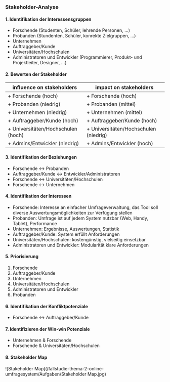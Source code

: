 ### Stakeholder-Analyse

#### 1. Identifikation der Interessensgruppen
+ Forschende (Studenten, Schüler, lehrende Personen, ...)
+ Probanden (Stundenten, Schüler, konrekte Zielgruppen, ...)
+ Unternehmen
+ Auftraggeber/Kunde
+ Universitäten/Hochschulen
+ Administratoren und Entwickler (Programmierer, Produkt- und Projektleiter, Designer, ...)


#### 2. Bewerten der Stakeholder
| influence on stakeholders            | impact on stakeholders               |
|--------------------------------------|--------------------------------------|
| + Forschende (hoch)                  | + Forschende (hoch)                  |
| + Probanden (niedrig)                | + Probanden (mittel)                 |
| + Unternehmen (niedrig)              | + Unternehmen (mittel)               |
| + Auftraggeber/Kunde (hoch)          | + Auftraggeber/Kunde (hoch)          |
| + Universitäten/Hochschulen (hoch)   | + Universitäten/Hochschulen (niedrig)|
| + Admins/Entwickler (niedrig)        | + Admins/Entwickler (hoch)           |


#### 3. Identifikation der Beziehungen
+ Forschende <-> Probanden
+ Auftraggeber/Kunde <-> Entwickler/Administratoren
+ Forschende <-> Universitäten/Hochschulen
+ Forschende <-> Unternehmen


#### 4. Identifikation der Interessen
+ Forschende: Interesse an einfacher Umfrageverwaltung, das Tool soll diverse Auswertungsmöglichkeiten zur Verfügung stellen
+ Probanden: Umfrage ist auf jedem System nutzbar (Web, Handy, Tablet), Performance
+ Unternehmen: Ergebnisse, Auswertungen, Statistik
+ Auftraggeber/Kunde: System erfüllt Anforderungen
+ Universitäten/Hochschulen: kostengünstig, vielseitig einsetzbar
+ Administratoren und Entwickler: Modularität klare Anforderungen


#### 5. Priorisierung
1.	Forschende
2.	Auftraggeber/Kunde
3.	Unternehmen
4.	Universitäten/Hochschulen
5.	Administratoren und Entwickler
6.	Probanden


#### 6. Identifikation der Konfliktpotenziale
+ Forschende <-> Auftraggeber/Kunde


#### 7. Identifizieren der Win-win Potenziale
+ Unternehmen & Forschende
+ Forschende & Universitäten/Hochschulen

#### 8. Stakeholder Map
![Stakeholder Map](/fallstudie-thema-2-online-umfragesystem/Aufgaben/Stakeholder Map.jpg)
